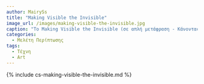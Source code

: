 ```yaml
---
author: MairySs
title: "Making Visible the Invisible"
image_url: /images/making-visible-the-invisible.jpg
caption: "Το Making Visible the Invisible (σε απλή μετάφραση - Κάνοντας Ορατό το Αόρατο), είναι μια ψηφιακή καλλιτεχνική εγκατάσταση και μια από τις πιο δημοφιλείς στο είδος της Τέχνης Νέων Μέσων (New Media Art)."
categories:
  - Μελέτη Περίπτωσης
tags:
  - Τέχνη
  - Art
---
```


{% include cs-making-visible-the-invisible.md %}
